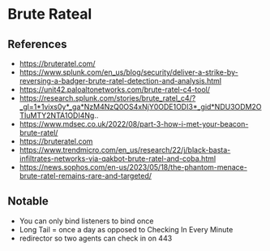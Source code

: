 # Brute Rateal

## References
- https://bruteratel.com/
- https://www.splunk.com/en_us/blog/security/deliver-a-strike-by-reversing-a-badger-brute-ratel-detection-and-analysis.html
- https://unit42.paloaltonetworks.com/brute-ratel-c4-tool/
- https://research.splunk.com/stories/brute_ratel_c4/?_gl=1*1vixs0y*_ga*NzM4NzQ0OS4xNjY0ODE1ODI3*_gid*NDU3ODM2OTIuMTY2NTA1ODI4Ng..
- https://www.mdsec.co.uk/2022/08/part-3-how-i-met-your-beacon-brute-ratel/
- https://bruteratel.com
- https://www.trendmicro.com/en_us/research/22/j/black-basta-infiltrates-networks-via-qakbot-brute-ratel-and-coba.html
- https://news.sophos.com/en-us/2023/05/18/the-phantom-menace-brute-ratel-remains-rare-and-targeted/


## Notable
- You can only bind listeners to bind once 
- Long Tail = once a day as opposed to Checking In Every Minute 
- redirector so two agents can check in on 443